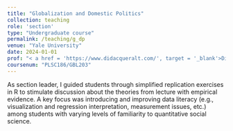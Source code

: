 ```yaml
---
title: "Globalization and Domestic Politics"
collection: teaching
role: 'section'
type: "Undergraduate course"
permalink: /teaching/g_dp
venue: "Yale University"
date: 2024-01-01
prof: "< a href = 'https://www.didacqueralt.com/', target = '_blank'>Didac Queralt</a>"
coursenum: "PLSC186/GBL203"
---
```


As section leader, I guided students through simplified replication exercises in R to stimulate discussion about the theories from lecture with empirical evidence. A key focus was introducing and improving data literacy (e.g., visualization and regression interpretation, measurement issues, etc.) among students with varying levels of familiarity to quantitative social science. 
